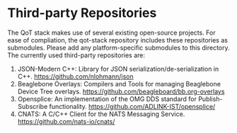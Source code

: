 # Third-party Repositories #

The QoT stack makes use of several existing open-source projects. For ease of compliation, the qot-stack repository includes these repositories as submodules. Please add any platform-specific submodules to this directory. The currently used third-party repositories are:

1. JSON-Modern C++: Library for JSON serialization/de-serialization in C++. https://github.com/nlohmann/json
2. Beaglebone Overlays: Compilers and Tools for managing Beaglebone Device Tree overlays. https://github.com/beagleboard/bb.org-overlays
3. Opensplice: An implementation of the OMG DDS standard for Publish-Subscribe functionality. https://github.com/ADLINK-IST/opensplice/
4. CNATS: A C/C++ Client for the NATS Messaging Service. https://github.com/nats-io/cnats/
